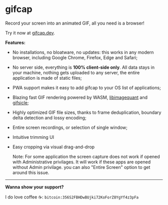 # gifcap

Record your screen into an animated GIF, all you need is a browser!

Try it now at [gifcap.dev](https://gifcap.dev/).

**Features:**

- No installations, no bloatware, no updates: this works in any modern browser, including Google Chrome, Firefox, Edge and Safari;
- No server side, everything is **100% client-side only**. All data stays in your machine, nothing gets uploaded to any server, the entire application is made of static files;
- PWA support makes it easy to add gifcap to your OS list of applications;
- Blazing fast GIF rendering powered by WASM, [libimagequant](https://github.com/ImageOptim/libimagequant) and [gifsicle](https://github.com/kohler/gifsicle);
- Highly optimized GIF file sizes, thanks to frame deduplication, boundary delta detection and lossy encoding;
- Entire screen recordings, or selection of single window;
- Intuitive trimming UI
- Easy cropping via visual drag-and-drop


  Note: For some application the screen capture does not work if opened with Administrative privilages. It will work if these apps are opened without Admin privilage. you can also "Entire Screen" option to get around this issue.
---

**Wanna show your support?**

I do love coffee ☕: `bitcoin:356S2FBHDwBUjki72KoForZ8YgYf4z3pFa`

